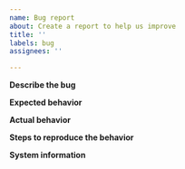 ```yaml
---
name: Bug report
about: Create a report to help us improve
title: ''
labels: bug
assignees: ''

---
```


**Describe the bug**
<!-- A clear and concise description of what the bug is.-->

**Expected behavior**
<!-- A clear and concise description of what you expected to happen.-->

**Actual behavior**
<!-- Please paste or specifically describe the actual output or traceback.-->

**Steps to reproduce the behavior**
<!-- 
```python
from gplearn.genetic import SymbolicClassifier
from sklearn.datasets import load_breast_cancer
[...]
```
If the code is too long, feel free to put it in a public gist and link it in
the issue: https://gist.github.com
-->

**System information**
<!--
Please run the following snippet and paste the output below.
import platform; print(platform.platform())
import sys; print("Python", sys.version)
import numpy; print("NumPy", numpy.__version__)
import scipy; print("SciPy", scipy.__version__)
import sklearn; print("Scikit-Learn", sklearn.__version__)
import joblib; print("Joblib", joblib.__version__)
import gplearn; print("gplearn", gplearn.__version__)
-->

<!-- Thanks for contributing! -->
